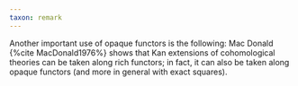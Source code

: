 ```yaml
---
taxon: remark
---
```


Another important use of opaque functors is the following: Mac Donald {%cite MacDonald1976%} shows that Kan extensions of cohomological theories can be taken along rich functors; in fact, it can also be taken along opaque functors (and more in general with exact squares).